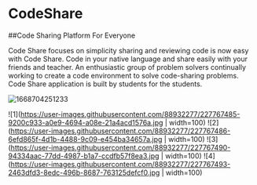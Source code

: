 # CodeShare
##Code Sharing Platform For Everyone

Code Share focuses on simplicity sharing and reviewing code is now easy with Code Share. Code in your native language and share easily with your friends and teacher.
An enthusiastic group of problem solvers continually working to create a code environment to solve code-sharing problems.
Code Share application is built by students for the students.


![1668704251233](https://user-images.githubusercontent.com/88932277/227767524-a736b127-2059-49b4-b8c3-1729fd4492d9.jpg)

![1](https://user-images.githubusercontent.com/88932277/227767485-9200c933-a0e9-4694-a08e-21a4acd1576a.jpg | width=100)
![2](https://user-images.githubusercontent.com/88932277/227767486-6efd865f-4d1b-4488-9c09-e454ba34657a.jpg | width=100)
![3](https://user-images.githubusercontent.com/88932277/227767490-94334aac-77dd-4987-b1a7-ccdfb57f8ea3.jpg | width=100)
![4](https://user-images.githubusercontent.com/88932277/227767493-2463dfd3-8edc-496b-8687-763125defcf0.jpg | width=100)
<img scr ="https://user-images.githubusercontent.com/88932277/227767497-184dfa20-4738-4113-b59d-65148aab2129.jpg" width="100">

